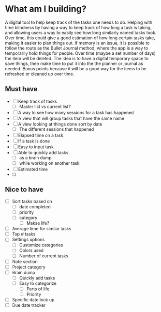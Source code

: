 # What am I building?
A digital tool to help keep track of the tasks one needs to do. Helping with time blindness by having a way to keep track of how long a task is taking, and allowing users a way to easily see how long similarly named tasks took. Over time, this could give a good estimation of how long certain tasks take, making it easier to plan things out.  If memory is an issue, it is possible to follow the route as the Bullet Journal method, where the app is a way to temporarily hold things for people. Over time (maybe a set number of days) the item will be deleted. The idea is to have a digital temporary space to save things, then make time to put it into the the planner or journal as needed. Bonus points because it will be a good way for the items to be refreshed or cleaned up over time. 
## Must have
- [ ] Keep track of tasks
	- [ ] Master list vs current list?
- [ ] A way to see how many sessions for a task has happened
- [ ] A view that will group tasks that have the same name
- [ ] A view looking at things done sort by date
	- [ ] The different sessions that happened
- [ ] Elapsed time on a task
- [ ] If a task is done
- [ ] Easy to input task
- [ ] Able to quickly add tasks
	- [ ] as a brain dump
	- [ ] while working on another task
- [ ] Estimated time
- [ ] 
## Nice to have
- [ ] Sort tasks based on
	- [ ] date completed
	- [ ] priority
	- [ ] category
		- [ ] Makse life?
- [ ] Average time for similar tasks
- [ ] Top # tasks
- [ ] Settings options
	- [ ] Customize categories
	- [ ] Colors used
	- [ ] Number of current tasks
- [ ] Note section
- [ ] Project category
- [ ] Brain dump
	- [ ] Quickly add tasks
	- [ ] Easy to categorize
		- [ ] Parts of life
		- [ ] Priority
- [ ] Specific date look up
- [ ] Due date tracker
